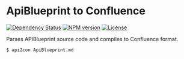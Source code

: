 # ApiBlueprint to Confluence

[![Dependency Status](https://david-dm.org/dgmike/apiblueprint-to-confluence.png)](https://david-dm.org/dgmike/apiblueprint-to-confluence)
[![NPM version](http://img.shields.io/npm/v/apiblueprint-to-confluence.svg?style=flat)](https://www.npmjs.org/package/apiblueprint-to-confluence)
[![License](http://img.shields.io/npm/l/apiblueprint-to-confluence.svg?style=flat)](https://www.npmjs.org/package/apiblueprint-to-confluence)

Parses APIBlueprint source code and compiles to Confluence format.

```bash
$ api2con ApiBlueprint.md
```

